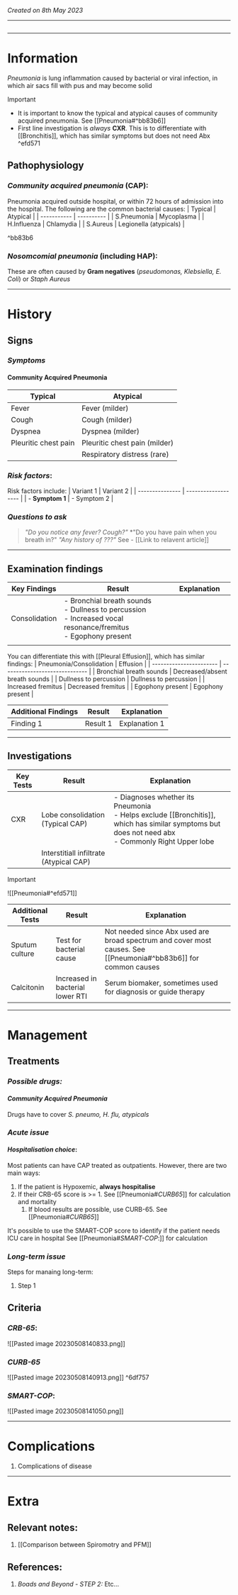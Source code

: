 *Created on 8th May 2023*

---
```toc
```
---

# Information
 
*Pneumonia* is lung inflammation caused by bacterial or viral infection, in which air sacs fill with pus and may become solid

> [!Important]
- It is important to know the typical and atypical causes of community acquired pneumonia. See [[Pneumonia#^bb83b6]]
- First line investigation is *always* **CXR**. This is to differentiate with [[Bronchitis]], which has similar symptoms but does not need Abx ^efd571

## Pathophysiology
### *Community acquired pneumonia* (CAP):
Pneumonia acquired outside hospital, or within 72 hours of admission into the hospital. The following are the common bacterial causes:
| Typical     | Atypical   |
| ----------- | ---------- |
| S.Pneumonia | Mycoplasma |
| H.Influenza | Chlamydia  |
| S.Aureus    | Legionella (atypicals)           |

^bb83b6

### *Nosomcomial pneumonia* (including HAP):
These are often caused by **Gram negatives** (*pseudomonas, Klebsiella, E. Coli*) or *Staph Aureus*

--- 
# History
## Signs
### *Symptoms*
#### Community Acquired Pneumonia
| Typical              | Atypical                      |
| -------------------- | ----------------------------- |
| Fever                | Fever (milder)                |
| Cough                | Cough (milder)                |
| Dyspnea              | Dyspnea (milder)              |
| Pleuritic chest pain | Pleuritic chest pain (milder) |
|                      | Respiratory distress (rare)                              |

### *Risk factors*:
Risk factors include:
| Variant 1 | Variant 2 |
| --------------- | ------------------- |
| - **Symptom 1** |     - Symptom 2               |

### *Questions to ask*
>*"Do you notice any fever? Cough?"*
>*"Do you have pain when you breath in?"
>*"Any history of ???"* See - [[Link to relavent article]]

---

## Examination findings
| Key Findings  | Result                                                                                                              | Explanation |     |
| ------------- | ------------------------------------------------------------------------------------------------------------------- | ----------- | --- |
| Consolidation | - Bronchial breath sounds<br>- Dullness to percussion<br>- Increased vocal resonance/fremitus<br>- Egophony present |             |     |
|               |                                                                                                                     |             |     |

You can differentiate this with [[Pleural Effusion]], which has similar findings:
| Pneumonia/Consolidation | Effusion                       |
| ----------------------- | ------------------------------ |
| Bronchial breath sounds | Decreased/absent breath sounds |
| Dullness to percussion  | Dullness to percussion         |
| Increased fremitus      | Decreased fremitus             |
| Egophony present        | Egophony present                               |

| Additional Findings         | Result    | Explanation |
| ---------------- | --------- | ----------- |
| Finding 1 | Result 1 | Explanation 1

---

## Investigations
| Key Tests | Result                           | Explanation                                                                                                                                          |
| --------- | -------------------------------- | ---------------------------------------------------------------------------------------------------------------------------------------------------- |
| CXR       | Lobe consolidation (Typical CAP) | - Diagnoses whether its Pneumonia<br>- Helps exclude [[Bronchitis]], which has similar symptoms but does not need abx<br>- Commonly Right Upper lobe |
|           | Interstitiall infiltrate (Atypical CAP)                                 |                                                                                                                                                      |

>[!Important]
>![[Pneumonia#^efd571]]

| Additional Tests | Result                           | Explanation                                                                                                     |
| ---------------- | -------------------------------- | --------------------------------------------------------------------------------------------------------------- |
| Sputum culture   | Test for bacterial cause         | Not needed since Abx used are broad spectrum and cover most causes. See [[Pneumonia#^bb83b6]] for common causes |
| Calcitonin       | Increased in bacterial lower RTI | Serum biomaker, sometimes used for diagnosis or guide therapy                                                                                                                |

---

# Management
## Treatments
### *Possible drugs:*
#### *Community Acquired Pneumonia*
Drugs have to cover *S. pneumo, H. flu, atypicals*

### *Acute issue*
#### *Hospitalisation choice*:
Most patients can have CAP treated as outpatients. However, there are two main ways:
1. If the patient is Hypoxemic, **always hospitalise**
2. If their CRB-65 score is >= 1. See [[Pneumonia#*CURB65*]] for calculation and mortality
	1. If blood results are possible, use CURB-65. See [[Pneumonia#*CURB65*]]

It's possible to use the SMART-COP score to identify if the patient needs ICU care in hospital See [[Pneumonia#*SMART-COP*:]] for calculation

### *Long-term issue*
Steps for manaing long-term:
1. Step 1

## Criteria
### *CRB-65*:
![[Pasted image 20230508140833.png]]

### *CURB-65*
![[Pasted image 20230508140913.png]]
^6df757

### *SMART-COP*:
![[Pasted image 20230508141050.png]]

---

# Complications
1. Complications of disease

---

# Extra
## Relevant notes:
1. [[Comparison between Spiromotry and PFM]]
## References:
1. *Boads and Beyond - STEP 2:* Etc...